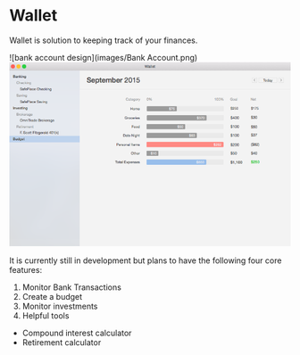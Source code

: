 # Wallet
Wallet is solution to keeping track of your finances.

![bank account design](images/Bank Account.png)
![budget design](images/Budget.png)

It is currently still in development but plans to have the following four core features:

1. Monitor Bank Transactions
2. Create a budget
3. Monitor investments
4. Helpful tools
  - Compound interest calculator
  - Retirement calculator
